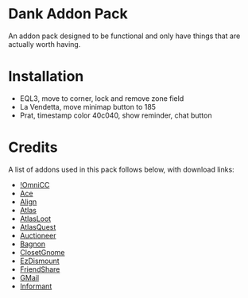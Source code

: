 # Dank Addon Pack
An addon pack designed to be functional and only have things that are actually worth having.

# Installation
- EQL3, move to corner, lock and remove zone field
- La Vendetta, move minimap button to 185
- Prat, timestamp color 40c040, show reminder, chat button

# Credits
A list of addons used in this pack follows below, with download links:

- [!OmniCC](http://addons.us.to/addon/omnicc)
- [Ace](http://addons.us.to/addon/ace)
- [Align]()
- [Atlas]()
- [AtlasLoot]()
- [AtlasQuest]()
- [Auctioneer]()
- [Bagnon]()
- [ClosetGnome]()
- [EzDismount]()
- [FriendShare]()
- [GMail]()
- [Informant]()
